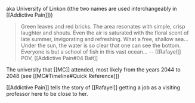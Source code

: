 aka University of Linkon ((the two names are used interchangeably in [[Addictive Pain]]))

> Green leaves and red bricks. The area resonates with simple, crisp laughter and shouts. Even the air is saturated with the floral scent of late summer, invigorating and refreshing. 
> What a free, shallow sea... Under the sun, the water is so clear that one can see the bottom.
> Everyone is but a school of fish in this vast ocean...
> -- [[Rafayel]] POV, [[Addictive Pain#04 Bait]]

The university that [[MC]] attended, most likely from the years 2044 to 2048 (see [[MC#Timeline#Quick Reference]])

[[Addictive Pain]] tells the story of [[Rafayel]] getting a job as a visiting professor here to be close to her.
